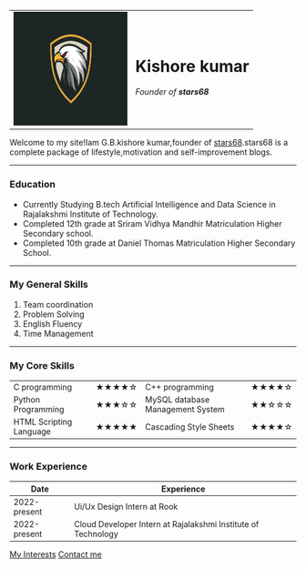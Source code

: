 
<html lang="en">
<head>
    <meta charset="UTF-8">
    <meta name="viewport" content="width=device-width, initial-scale=1.0">
    <title>My new website</title>
</head>
<body>
    <table cellspacing="20">
        <tr>
           <td><img src="kishore.jpg" alt="Our Logo" height="200px" width="200px"></td>
            <td><h1>Kishore kumar</h1>
                <p><em>Founder of <strong>stars68</strong></em></p>
            </td>   
        </tr>
    </table>
    <p>Welcome to my site!Iam G.B.kishore kumar,founder of <a href="https://www.stars68.com/">stars68</a>.stars68 is a complete package of lifestyle,motivation and self-improvement blogs.</p>
    <hr>
    <h3>Education</h3>
    <ul>
        <li>Currently Studying B.tech Artificial Intelligence and Data Science in Rajalakshmi Institute of Technology.</li>
        <li>Completed 12th grade at Sriram Vidhya Mandhir Matriculation Higher Secondary school.</li>
        <li>Completed 10th grade at Daniel Thomas Matriculation Higher Secondary School.</li>
    </ul>  
    <hr>  
    <h3>My General Skills</h3>
    <ol>
        <li>Team coordination</li>
        <li>Problem Solving</li>
        <li>English Fluency</li>
        <li>Time Management</li>
    </ol>
    <hr>
    <h3>My Core Skills</h3>
    <table cellspacing="10px">
        <tbody>
            <tr>
                <td>C programming</td>
                <td>★★★★☆</td>
                <td>C++ programming</td>
                <td>★★★★☆</td>
            </tr>
            <tr>
                <td>Python Programming</td>
                <td>★★★☆☆</td>
                <td>MySQL database Management System</td>
                <td>★★☆☆☆</td>
            </tr>
            <tr>
                <td>HTML Scripting Language</td>
                <td>★★★★★</td>
                <td>Cascading Style Sheets</td>
                <td>★★★★☆</td>
            </tr>
        </tbody>
    </table>
    <hr>
    <h3>Work Experience</h3>
    <table cellspacing="10px">
        <thead>
            <th>Date</th>
            <th>Experience</th>
        </thead>
        <tbody>
            <tr>
                <td>2022-present</td>
                <td>Ui/Ux Design Intern at Rook</td>
            </tr>
            <tr>    
                <td>2022-present</td>
                <td>Cloud Developer Intern at Rajalakshmi Institute of Technology</td>
            </tr>
        </tbody>
    </table>
    <a href="hobbies.html">My Interests</a>
    <a href="Contact.html">Contact me</a>
</body>
</html>
